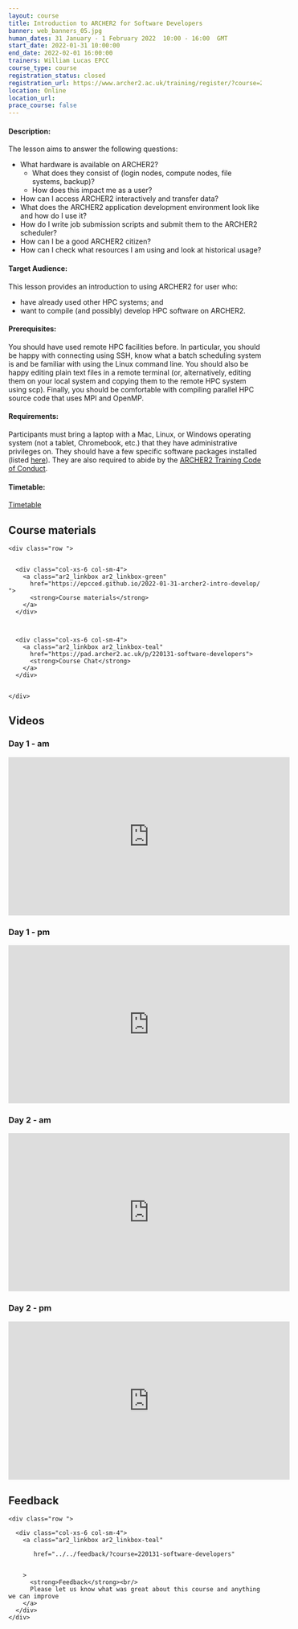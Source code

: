 ```yaml
---
layout: course
title: Introduction to ARCHER2 for Software Developers
banner: web_banners_05.jpg 
human_dates: 31 January - 1 February 2022  10:00 - 16:00  GMT
start_date: 2022-01-31 10:00:00
end_date: 2022-02-01 16:00:00
trainers: William Lucas EPCC
course_type: course
registration_status: closed
registration_url: https://www.archer2.ac.uk/training/register/?course=220131-software-developers
location: Online
location_url:
prace_course: false
---
```



#### Description:



The lesson aims to answer the following questions:

* What hardware is available on ARCHER2?
    * What does they consist of (login nodes, compute nodes, file systems, backup)?
    * How does this impact me as a user?
* How can I access ARCHER2 interactively and transfer data?
* What does the ARCHER2 application development environment look like and how do I use it?
* How do I write job submission scripts and submit them to the ARCHER2 scheduler?
* How can I be a good ARCHER2 citizen?
* How can I check what resources I am using and look at historical usage?
  

#### Target Audience:

This lesson provides an introduction to using ARCHER2 for user who:

* have already used other HPC systems; and
* want to compile (and possibly) develop HPC software on ARCHER2.

#### Prerequisites:

You should have used remote HPC facilities before. In particular, you should be happy with connecting using SSH, know what a batch scheduling system is and be familiar with using the Linux command line. You should also be happy editing plain text files in a remote terminal (or, alternatively, editing them on your local system and copying them to the remote HPC system using scp). Finally, you should be comfortable with compiling parallel HPC source code that uses MPI and OpenMP.

#### Requirements:

Participants must bring a laptop with a Mac, Linux, or Windows operating system (not a tablet, Chromebook, etc.) that they have administrative privileges on. They should have a few specific software packages installed (listed [here](https://epcced.github.io/archer2-intro-develop/#setup)). They are also required to abide by the [ARCHER2 Training Code of Conduct](../../code-of-conduct/). 



#### Timetable:

[Timetable](https://epcced.github.io/2022-01-31-archer2-intro-develop/#schedule) 

<section id="service">



<h2><a name="materials">Course materials</a></h2>


    <div class="row ">	

 		
      <div class="col-xs-6 col-sm-4">
        <a class="ar2_linkbox ar2_linkbox-green" 
          href="https://epcced.github.io/2022-01-31-archer2-intro-develop/   ">
          <strong>Course materials</strong>         
        </a>
      </div>


 
      <div class="col-xs-6 col-sm-4">
        <a class="ar2_linkbox ar2_linkbox-teal" 
          href="https://pad.archer2.ac.uk/p/220131-software-developers">
          <strong>Course Chat</strong>       
        </a>
      </div>
		

 	</div>
		
		
					


		
<h2><a name="videos">Videos</a></h2>

<h3>Day 1 - am</h3>

<div>
	<iframe title="Video" width="560" height="315" src="https://www.youtube.com/embed/a6SgN9m7D_s" frameborder="0" allow="accelerometer; autoplay; encrypted-media; gyroscope; picture-in-picture" allowfullscreen></iframe>
</div>

<h3>Day 1 - pm</h3>

<div>
	<iframe title="Video" width="560" height="315" src="https://www.youtube.com/embed/3CBxM3c7WpI" frameborder="0" allow="accelerometer; autoplay; encrypted-media; gyroscope; picture-in-picture" allowfullscreen></iframe>
</div>

<h3>Day 2 - am</h3>

<div>
	<iframe title="Video" width="560" height="315" src="https://www.youtube.com/embed/FA_Nhf4STuY" frameborder="0" allow="accelerometer; autoplay; encrypted-media; gyroscope; picture-in-picture" allowfullscreen></iframe>
</div>

<h3>Day 2 - pm</h3>

<div>
	<iframe title="Video" width="560" height="315" src="https://www.youtube.com/embed/A7t587qDR_Y" frameborder="0" allow="accelerometer; autoplay; encrypted-media; gyroscope; picture-in-picture" allowfullscreen></iframe>
</div>








<h2><a name="feedback">Feedback</a></h2>


    <div class="row ">	

      <div class="col-xs-6 col-sm-4">
        <a class="ar2_linkbox ar2_linkbox-teal" 

           href="../../feedback/?course=220131-software-developers" 


		>
          <strong>Feedback</strong><br/>
          Please let us know what was great about this course and anything we can improve
        </a>
      </div>
    </div>
		
	

 
</section>


